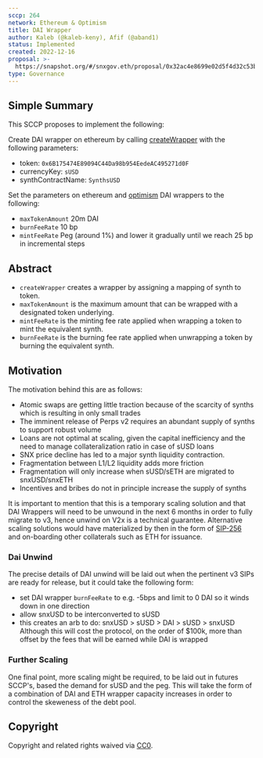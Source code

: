 ```yaml
---
sccp: 264
network: Ethereum & Optimism
title: DAI Wrapper
author: Kaleb (@kaleb-keny), Afif (@aband1)
status: Implemented
created: 2022-12-16
proposal: >-
  https://snapshot.org/#/snxgov.eth/proposal/0x32ac4e8699e02d5f4d32c53b213f3666f693660f55abc8b6b50dff8600c7226b
type: Governance
---
```

 
## Simple Summary
 
<!--"If you can't explain it simply, you don't understand it well enough." Provide a simplified and layman-accessible explanation of the SCCP.-->
 
This SCCP proposes to implement the following:

Create DAI wrapper on ethereum by calling [createWrapper](https://etherscan.io/address/0x02f9bC46beD33acdB9cb002fe346734CeF8a9480#writeContract) with the following parameters:
 - token: `0x6B175474E89094C44Da98b954EedeAC495271d0F`
 - currencyKey: `sUSD`
 - synthContractName: `SynthsUSD`

Set the parameters on ethereum and [optimism](https://optimistic.etherscan.io/address/0xad32aa4bff8b61b4ae07e3ba437cf81100af0cd7#readContract) DAI wrappers to the following:
- `maxTokenAmount` 20m DAI
- `burnFeeRate` 10 bp
- `mintFeeRate` Peg (around 1%) and lower it gradually until we reach 25 bp in incremental steps
 
## Abstract
 
<!--A short (~200 word) description of the variable change proposed.-->
 
- `createWrapper` creates a wrapper by assigning a mapping of synth to token.
- `maxTokenAmount` is the maximum amount that can be wrapped with a designated token underlying.
- `mintFeeRate` is the minting fee rate applied when wrapping a token to mint the equivalent synth.
- `burnFeeRate` is the burning fee rate applied when unwrapping a token by burning the equivalent synth.
 
## Motivation
 
<!--The motivation is critical for SCCPs that want to update variables within Synthetix. It should clearly explain why the existing variable is not incentive aligned. SCCP submissions without sufficient motivation may be rejected outright.-->
 
The motivation behind this are as follows:
- Atomic swaps are getting little traction because of the scarcity of synths which is resulting in only small trades
- The imminent release of Perps v2 requires an abundant supply of synths to support robust volume
- Loans are not optimal at scaling, given the capital inefficiency and the need to manage collateralization ratio in case of sUSD loans
- SNX price decline has led to a major synth liquidity contraction.
- Fragmentation between L1/L2 liquidity adds more friction
- Fragmentation will only increase when sUSD/sETH are migrated to snxUSD/snxETH
- Incentives and bribes do not in principle increase the supply of synths
 
It is important to mention that this is a temporary scaling solution and that DAI Wrappers will need to be unwound in the next 6 months in order to fully migrate to v3, hence unwind on V2x is a technical guarantee. Alternative scaling solutions would have materialized by then in the form of [SIP-256](https://sips.synthetix.io/sips/sip-256/) and on-boarding other collaterals such as ETH for issuance. 

### Dai Unwind 
The precise details of DAI unwind will be laid out when the pertinent v3 SIPs are ready for release, but it could take the following form:
- set DAI wrapper `burnFeeRate` to e.g. -5bps and limit to 0 DAI so it winds down in one direction
- allow snxUSD to be interconverted to sUSD
- this creates an arb to do: snxUSD > sUSD > DAI > sUSD > snxUSD 
Although this will cost the protocol, on the order of $100k, more than offset by the fees that will be earned while DAI is wrapped

### Further Scaling
One final point, more scaling might be required, to be laid out in futures SCCP's, based the demand for sUSD and the peg. This will take the form of a combination of DAI and ETH wrapper capacity increases in order to control the skeweness of the debt pool.
 
 
## Copyright
 
Copyright and related rights waived via [CC0](https://creativecommons.org/publicdomain/zero/1.0/).
